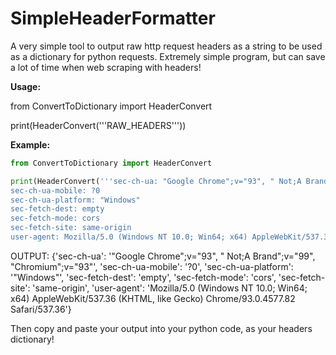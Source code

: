 # SimpleHeaderFormatter
A very simple tool to output raw http request headers as a string to be used as a dictionary for python requests. Extremely simple program, but can save a lot of time when web scraping with headers!

**Usage:**

from ConvertToDictionary import HeaderConvert

print(HeaderConvert('''RAW_HEADERS'''))


**Example:**

```python
from ConvertToDictionary import HeaderConvert

print(HeaderConvert('''sec-ch-ua: "Google Chrome";v="93", " Not;A Brand";v="99", "Chromium";v="93"
sec-ch-ua-mobile: ?0
sec-ch-ua-platform: "Windows"
sec-fetch-dest: empty
sec-fetch-mode: cors
sec-fetch-site: same-origin
user-agent: Mozilla/5.0 (Windows NT 10.0; Win64; x64) AppleWebKit/537.36 (KHTML, like Gecko) Chrome/93.0.4577.82 Safari/537.36'''))
```

OUTPUT: 
{'sec-ch-ua': '"Google Chrome";v="93", " Not;A Brand";v="99", "Chromium";v="93"',
'sec-ch-ua-mobile': '?0',
'sec-ch-ua-platform': '"Windows"',
'sec-fetch-dest': 'empty',
'sec-fetch-mode': 'cors',
'sec-fetch-site': 'same-origin',
'user-agent': 'Mozilla/5.0 (Windows NT 10.0; Win64; x64) AppleWebKit/537.36 (KHTML, like Gecko) Chrome/93.0.4577.82 Safari/537.36'}

Then copy and paste your output into your python code, as your headers dictionary!

